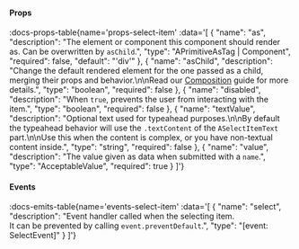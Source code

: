 <!-- This file was automatic generated. Do not edit it manually -->

#### Props
:docs-props-table{name='props-select-item' :data='[
  {
    "name": "as",
    "description": "The element or component this component should render as. Can be overwritten by `asChild`.",
    "type": "APrimitiveAsTag | Component",
    "required": false,
    "default": "\'div\'"
  },
  {
    "name": "asChild",
    "description": "Change the default rendered element for the one passed as a child, merging their props and behavior.\\n\\nRead our [Composition](https://akar.vinicunca.dev/core/guides/composition) guide for more details.",
    "type": "boolean",
    "required": false
  },
  {
    "name": "disabled",
    "description": "When `true`, prevents the user from interacting with the item.",
    "type": "boolean",
    "required": false
  },
  {
    "name": "textValue",
    "description": "Optional text used for typeahead purposes.\\n\\nBy default the typeahead behavior will use the `.textContent` of the `ASelectItemText` part.\\n\\nUse this when the content is complex, or you have non-textual content inside.",
    "type": "string",
    "required": false
  },
  {
    "name": "value",
    "description": "The value given as data when submitted with a `name`.",
    "type": "AcceptableValue",
    "required": true
  }
]'} 

#### Events

:docs-emits-table{name='events-select-item' :data='[
  {
    "name": "select",
    "description": "Event handler called when the selecting item. <br> It can be prevented by calling `event.preventDefault`.",
    "type": "[event: SelectEvent<AcceptableValue>]"
  }
]'} 

